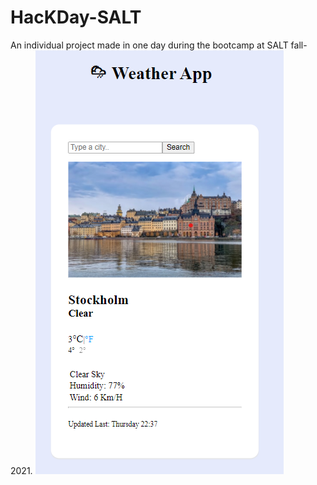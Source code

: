 # HacKDay-SALT
An individual project made in one day during the bootcamp at SALT fall-2021.
![Screenshot](.\client\screenshot.png)
